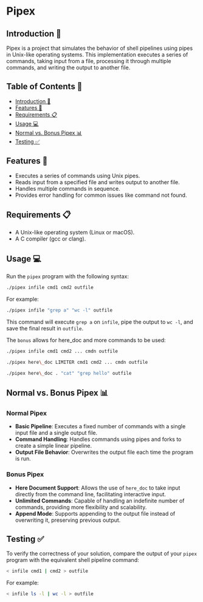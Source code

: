 # Pipex

## Introduction 🔗

Pipex is a project that simulates the behavior of shell pipelines using pipes in Unix-like operating systems. This implementation executes a series of commands, taking input from a file, processing it through multiple commands, and writing the output to another file.

## Table of Contents 📑

- [Introduction 🔗](#introduction-🔗)
- [Features 🌟](#features-🌟)
- [Requirements 📋](#requirements-📋)
- [Usage 💻](#usage-💻)
- [Normal vs. Bonus Pipex 📊](#normal-vs-bonus-pipex-📊)
- [Testing ✅](#testing-✅)

## Features 🌟

- Executes a series of commands using Unix pipes.
- Reads input from a specified file and writes output to another file.
- Handles multiple commands in sequence.
- Provides error handling for common issues like command not found.

## Requirements 📋

- A Unix-like operating system (Linux or macOS).
- A C compiler (gcc or clang).

## Usage 💻

Run the `pipex` program with the following syntax:

```bash
./pipex infile cmd1 cmd2 outfile
```

For example:

```bash
./pipex infile "grep a" "wc -l" outfile
```
This command will execute `grep a` on `infile`, pipe the output to `wc -l`, and save the final result in `outfile`.

The `bonus` allows for here_doc and more commands to be used:

```bash
./pipex infile cmd1 cmd2 ... cmdn outfile
```

```bash
./pipex here\_doc LIMITER cmd1 cmd2 ... cmdn outfile
```

```bash
./pipex here\_doc . "cat" "grep hello" outfile
```


## Normal vs. Bonus Pipex 📊

### Normal Pipex

- **Basic Pipeline**: Executes a fixed number of commands with a single input file and a single output file.
- **Command Handling**: Handles commands using pipes and forks to create a simple linear pipeline.
- **Output File Behavior**: Overwrites the output file each time the program is run.

### Bonus Pipex

- **Here Document Support**: Allows the use of `here_doc` to take input directly from the command line, facilitating interactive input.
- **Unlimited Commands**: Capable of handling an indefinite number of commands, providing more flexibility and scalability.
- **Append Mode**: Supports appending to the output file instead of overwriting it, preserving previous output.

## Testing ✅

To verify the correctness of your solution, compare the output of your `pipex` program with the equivalent shell pipeline command:

```bash
< infile cmd1 | cmd2 > outfile
```

For example:

```bash
< infile ls -l | wc -l > outfile
```
